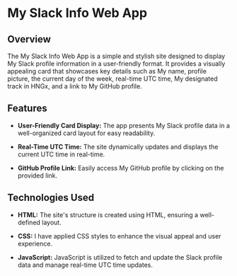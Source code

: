 # My Slack Info Web App

## Overview

The My Slack Info Web App is a simple and stylish site designed to display My Slack profile information in a user-friendly format. It provides a visually appealing card that showcases key details such as My name, profile picture, the current day of the week, real-time UTC time, My designated track in HNGx, and a link to My GitHub profile.

## Features

- **User-Friendly Card Display:** The app presents My Slack profile data in a well-organized card layout for easy readability.

- **Real-Time UTC Time:** The site dynamically updates and displays the current UTC time in real-time.

- **GitHub Profile Link:** Easily access My GitHub profile by clicking on the provided link.

## Technologies Used

- **HTML:** The site's structure is created using HTML, ensuring a well-defined layout.

- **CSS:** I have applied CSS styles to enhance the visual appeal and user experience.

- **JavaScript:** JavaScript is utilized to fetch and update the Slack profile data and manage real-time UTC time updates.
